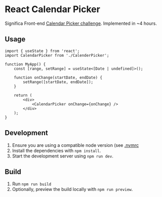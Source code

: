 # React Calendar Picker

Significa Front-end [Calendar Picker challenge](https://github.com/significa/frontend-challenge/tree/main/calendar-picker). Implemented in ~4 hours.

## Usage

```tsx
import { useState } from 'react';
import CalendarPicker from './CalenderPicker';

function MyApp() {
	const [range, setRange] = useState<[Date | undefined]>();

	function onChange(startDate, endDate) {
		setRange([startDate, endDate]);
	}

	return (
		<div>
			<CalendarPicker onChange={onChange} />
		</div>
	);
}
```

## Development

1. Ensure you are using a compatible node version (see [.nvmrc](./.nvmrc)
2. Install the dependencies with `npm install`.
3. Start the development server using `npm run dev`.

## Build

1. Run `npm run build`
2. Optionally, preview the build locally with `npm run preview`.
